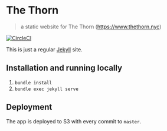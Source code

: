 # The Thorn
> a static website for The Thorn (https://www.thethorn.nyc)

[![CircleCI](https://circleci.com/gh/nycdsa/the-thorn.svg?style=svg)](https://circleci.com/gh/nycdsa/the-thorn)

This is just a regular [Jekyll](https://jekyllrb.com) site.

## Installation and running locally
1. `bundle install`
2. `bundle exec jekyll serve`

## Deployment
The app is deployed to S3 with every commit to `master`.
